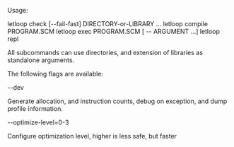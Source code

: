 Usage:

  letloop check [--fail-fast] DIRECTORY-or-LIBRARY ...
  letloop compile PROGRAM.SCM
  letloop exec PROGRAM.SCM [ -- ARGUMENT ...]
  letloop repl

All subcommands can use directories, and extension of libraries as
standalone arguments.

The following flags are available:

  --dev

  Generate allocation, and instruction counts, debug on exception, and
  dump profile information.

  --optimize-level=0-3

  Configure optimization level, higher is less safe, but faster
